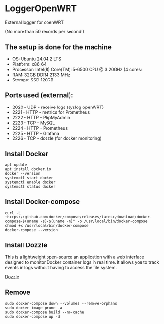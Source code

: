 # LoggerOpenWRT
External logger for openWRT

(No more than 50 records per second!)

## The setup is done for the machine

- OS: Ubuntu 24.04.2 LTS
- Platform: x86_64
- Processor: Intel(R) Core(TM) i5-6500 CPU @ 3.20GHz (4 cores)
- RAM: 32GB DDR4 2133 MHz
- Storage: SSD 120GB

## Ports used (external):
- 2020 - UDP - receive logs (syslog openWRT)
- 2221 - HTTP - metrics for Prometheus
- 2222 - HTTP - PhpMyAdmin
- 2223 - TCP - MySQL
- 2224 - HTTP - Prometheus
- 2225 - HTTP - Grafana
- 2226 - TCP - dozzle (for docker monitoring)

## Install Docker
```
apt update
apt install docker.io
docker --version
systemctl start docker
systemctl enable docker
systemctl status docker
```

## Install Docker-compose
```
curl -L "https://github.com/docker/compose/releases/latest/download/docker-compose-$(uname -s)-$(uname -m)" -o /usr/local/bin/docker-compose
chmod +x /usr/local/bin/docker-compose
docker-compose --version
```

## Install Dozzle
This is a lightweight open-source an application with a web interface designed to monitor Docker container logs in real time. It allows you to track events in logs without having to access the file system.

[Dozzle]([https://github.com/](https://github.com/wawanUnic/LoggerOpenWRT/blob/main/dozzle.md))

## Remove

```
sudo docker-compose down --volumes --remove-orphans
sudo docker image prune -a
sudo docker-compose build --no-cache
sudo docker-compose up -d
```
